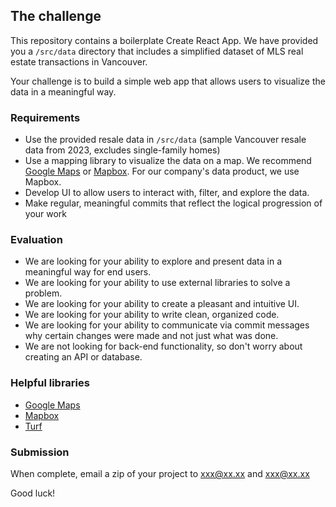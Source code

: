 ## The challenge

This repository contains a boilerplate Create React App. We have provided you a `/src/data` directory that includes a simplified dataset of MLS real estate transactions in Vancouver.

Your challenge is to build a simple web app that allows users to visualize the data in a meaningful way.

### Requirements

- Use the provided resale data in `/src/data` (sample Vancouver resale data from 2023, excludes single-family homes)
- Use a mapping library to visualize the data on a map. We recommend [Google Maps](https://cloud.google.com/maps-platform) or [Mapbox](https://www.mapbox.com/). For our company's data product, we use Mapbox.
- Develop UI to allow users to interact with, filter, and explore the data.
- Make regular, meaningful commits that reflect the logical progression of your work

### Evaluation

- We are looking for your ability to explore and present data in a meaningful way for end users.
- We are looking for your ability to use external libraries to solve a problem.
- We are looking for your ability to create a pleasant and intuitive UI.
- We are looking for your ability to write clean, organized code.
- We are looking for your ability to communicate via commit messages why certain changes were made and not just what was done.
- We are not looking for back-end functionality, so don't worry about creating an API or database.

### Helpful libraries

- [Google Maps](https://cloud.google.com/maps-platform)
- [Mapbox](https://www.mapbox.com/)
- [Turf](https://turfjs.org/)

### Submission

When complete, email a zip of your project to xxx@xx.xx and xxx@xx.xx

Good luck!
